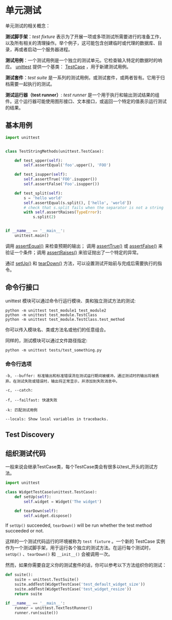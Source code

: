 # 单元测试

单元测试的相关概念：

**测试脚手架**：*test fixture* 表示为了开展一项或多项测试所需要进行的准备工作，以及所有相关的清理操作。举个例子，这可能包含创建临时或代理的数据库、目录，再或者启动一个服务器进程。

**测试用例**：一个测试用例是一个独立的测试单元。它检查输入特定的数据时的响应。 [unittest](https://docs.python.org/zh-cn/3/library/unittest.html#module-unittest) 提供一个基类： [TestCase](https://docs.python.org/zh-cn/3/library/unittest.html#unittest.TestCase) ，用于新建测试用例。

**测试套件**：*test suite* 是一系列的测试用例，或测试套件，或两者皆有。它用于归档需要一起执行的测试。

**测试运行器（test runner）**: *test runner* 是一个用于执行和输出测试结果的组件。这个运行器可能使用图形接口、文本接口，或返回一个特定的值表示运行测试的结果。

## 基本用例

```python
import unittest


class TestStringMethods(unittest.TestCase):

    def test_upper(self):
        self.assertEqual('foo'.upper(), 'FOO')

    def test_isupper(self):
        self.assertTrue('FOO'.isupper())
        self.assertFalse('Foo'.isupper())

    def test_split(self):
        s = 'hello world'
        self.assertEqual(s.split(), ['hello', 'world'])
        # check that s.split fails when the separator is not a string
        with self.assertRaises(TypeError):
            s.split(2)


if __name__ == '__main__':
    unittest.main()
```

调用 [assertEqual()](https://docs.python.org/zh-cn/3/library/unittest.html#unittest.TestCase.assertEqual) 来检查预期的输出； 调用 [assertTrue()](https://docs.python.org/zh-cn/3/library/unittest.html#unittest.TestCase.assertTrue) 或 [assertFalse()](https://docs.python.org/zh-cn/3/library/unittest.html#unittest.TestCase.assertFalse) 来验证一个条件；调用 [assertRaises()](https://docs.python.org/zh-cn/3/library/unittest.html#unittest.TestCase.assertRaises) 来验证抛出了一个特定的异常。

通过 [setUp()](https://docs.python.org/zh-cn/3/library/unittest.html#unittest.TestCase.setUp) 和 [tearDown()](https://docs.python.org/zh-cn/3/library/unittest.html#unittest.TestCase.tearDown) 方法，可以设置测试开始前与完成后需要执行的指令。

## 命令行接口

unittest 模块可以通过命令行运行模块、类和独立测试方法的测试:

```
python -m unittest test_module1 test_module2
python -m unittest test_module.TestClass
python -m unittest test_module.TestClass.test_method
```

你可以传入模块名、类或方法名或他们的任意组合。

同样的，测试模块可以通过文件路径指定:

```
python -m unittest tests/test_something.py
```

### 命令行选项

```
-b, --buffer: 标准输出和标准错误流在测试运行期间被缓冲。通过测试时的输出将被丢弃。在测试失败或错误时，输出将正常显示，并添加到失败消息中。

-c, --catch: 

-f, --failfast: 快速失败

-k: 匹配测试用例

--locals: Show local variables in tracebacks.
```

## Test Discovery

## 组织测试代码

一般来说会继承TestCase类，每个TestCase类会有很多以test_开头的测试方法。

```python
import unittest

class WidgetTestCase(unittest.TestCase):
    def setUp(self):
        self.widget = Widget('The widget')

    def tearDown(self):
        self.widget.dispose()
```

If `setUp()` succeeded, `tearDown()` will be run whether the test method succeeded or not.

这样的一个测试代码运行的环境被称为 `test fixture` 。一个新的 TestCase 实例作为一个测试脚手架，用于运行各个独立的测试方法。在运行每个测试时，`setUp()` 、`tearDown()` 和 `__init__()` 会被调用一次。

然而，如果你需要自定义你的测试套件的话，你可以参考以下方法组织你的测试：

```python
def suite():
    suite = unittest.TestSuite()
    suite.addTest(WidgetTestCase('test_default_widget_size'))
    suite.addTest(WidgetTestCase('test_widget_resize'))
    return suite

if __name__ == '__main__':
    runner = unittest.TextTestRunner()
    runner.run(suite())
```
